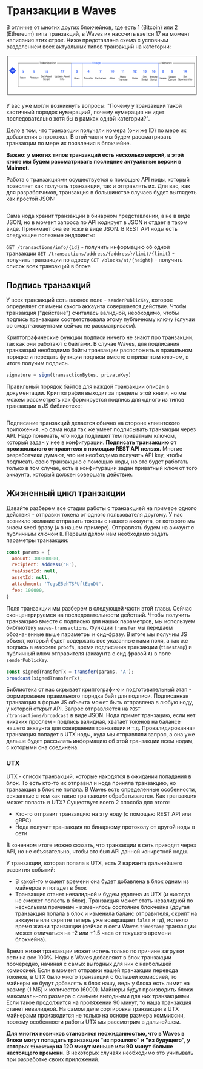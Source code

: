 # Транзакции в Waves

В отличие от многих других блокчейнов, где есть 1 (Bitcoin) или 2 (Ethereum) типа транзакций, в Waves их нассчитывается 17 на момент написания этих строк. Ниже представлена схема с условным разделением всех актуальных типов транзакций на категории:

![Waves transaction types](../../assets/5-1-1-transaction-types.png "Waves Transaction Types")

У вас уже могли возникнуть вопросы: "Почему у транзакций такой хаотичный порядок нумерации?, почему нумерация не идет последовательно хотя бы в рамках одной категории?".

Дело в том, что транзакции получали номера (они же ID) по мере их добавления в протокол. В этой части мы будем рассматривать транзакции по мере их появления в блокчейне.

**Важно: у многих типов транзакций есть несколько версий, в этой книге мы будем рассматривать последние актуальные версии в Mainnet.**

Работа с транзакциями осуществуется с помощью API ноды, который позволяет как получать транзакции, так и отправлять их. Для вас, как для разработчиков, транзакция в большинстве случаев будет выглядеть как простой JSON:

```json

```

Сама нода хранит транзакции в бинарном представлении, а не в виде JSON, но в момент запроса по API кодирует в JSON и отдает в таком виде. Принимает она ее тоже в виде JSON. В REST API ноды есть следующие полезные эндпоинты:

`GET /transactions/info/{id}` - получить информацию об одной транзакции
`GET /transactions/address/{address}/limit/{limit}` - получить транзакции по адресу
`GET /blocks/at/{height}` - получить список всех транзакций в блоке

## Подпись транзакций

У всех транзакций есть важное поле - `senderPublicKey`, которое определяет от имени какого аккаунта совершается действие. Чтобы транзакция ("действие") считалась валидной, необходимо, чтобы подпись транзакции соответствовала этому публичному ключу (случаи со смарт-аккаунтами сейчас не рассматриваем).

Криптографические функции подписи ничего не знают про транзакции, так как они работают с байтами. В случае Waves, для подписания транзакций необходимо байты транзакции расположить в правильном порядке и передать функции подписи вместе с приватным ключом, в итоге получим подпись.

```js
signature = sign(transactionBytes, privateKey)
```

Правильный порядок байтов для каждой транзакции описан в документации. Криптография выходит за пределы этой книги, но мы можем рассмотреть как формируется подпись для одного из типов транзакции в JS библиотеке:

```js

```

Подписание транзакций делается обычно на стороне клиентского приложения, но сама нода так же умеет подписывать транзакции через API. Надо понимать, что нода подпишет тем приватным ключом, который задан у нее в конфигурации. **Подписать транзакцию от произвольного отправителя с помощью REST API нельзя.** Многие разработчики думают, что им необходимо получить API key, чтобы подписать свою транзакцию с помощью ноды, но это будет работать только в том случае, есть в конфигурации задан приватный ключ от того аккаунта, который должен совершать действие.

## Жизненный цикл транзакции

Давайте разберем все стадии работы с транзакцией на примере одного действия - отправки токена от одного пользователя другому. У нас возникло желание отправить токены с нашего аккаунта, от которого мы знаем seed фразу (`A` в нашем примере). Отправлять будем на аккаунт с публичным ключом `B`. Первым делом нам необходимо задать параметры транзакции:

```js
const params = {
  amount: 300000000,
  recipient: address('B'),
  feeAssetId: null,
  assetId: null,
  attachment: 'TcgsE5ehTSPUftEquDt',
  fee: 100000,
}
```

Поля транзакции мы разберем в следующей части этой главы. Сейчас сконцентрируемся на последовательности действий. Чтобы получить транзакцию вместе с подписью для наших параметров, мы используем библиотеку `waves-transactions`. Функции `transfer` мы передаем обозначенные выше параметры и сид-фразу. В итоге мы получим JS объект, который будет содержать все указанные нами поля, а так же подпись в массиве `proofs`, время подписания транзакции (`timestamp`) и публичный ключ отправителя (аккаунта с сид фразой `A`) в поле `senderPublicKey`. 

```js
const signedTransferTx = transfer(params, 'A');
broadcast(signedTransferTx);
```

Библиотека от нас скрывает криптографию и подготовительный этап - формирование правильного порядка байт для подписи. Подписанная транзакция в форме JS объекта может быть отправлена в любую ноду, у которой открыт API. Запрос отправляется на `POST /transactions/broadcast` в виде JSON. Нода примет транзацию, если нет никаких проблем - подпись валидная, хватает токенов на балансе нашего аккаунта для совершения транзакции и т.д. Провалидированная транзакция попадет в UTX ноды, куда мы отправляли запрос, а она уже дальше будет рассылать информацию об этой транзакции всем нодам, с которыми она соединена.

### UTX

UTX - список транзакций, которые находятся в ожидании попадания в блок. То есть кто-то их отправил и нода приняла транзакцию, но транзакция в блок не попала. В Waves есть определенные особенности, связанные с тем как такие транзакции обрабатываются. Как транзакция может попасть в UTX? Существует всего 2 способа для этого:

- Кто-то отправит транзакцию на эту ноду (c помощью REST API или gRPC)
- Нода получит транзакция по бинарному протоколу от другой ноды в сети

В конечном итоге можно сказать, что транзакции в сеть приходят через API, но не объязательно, чтобы это был API данной конкретной ноды.

У транзакции, которая попала в UTX, есть 2 варианта дальнейшего развития событий:

- В какой-то момент времени она будет добавлена в блок одним из майнеров и попадет в блок
- Транзакция станет невалидной и будем удалена из UTX (и никогда не сможет попасть в блок). Транзакция может стать невалидной по нескольким причинам - изменилось состояние блокчейна (другая транзакция попала в блок и изменила баланс отправителя, скрипт на аккаунте или скрипте теперь уже возвращает `false` и тд), истекло время жизни транзакции (сейчас в сети Waves `timestamp` транзакции может отличаться на -2 или +1.5 часа от текущего времени блокчейна).

Время жизни транзакции может истечь только по причине загрузки сети на все 100%. Ноды в Waves добавляют в блок транзакции поочередно, начиная с самых выгодных для них с наибольшей комиссией. Если в момент отправки нашей транзакции перевода токенов, в UTX было много транзакций с большей комиссией, то майнеры не будут добавлять в блок нашу, ведь у блока есть лимит на размер (1 МБ) и количество (6000). Майнеры будут производить блоки максимального размера с самыми выгодными для них транзакциями. Если такое продолжится на протяжении 90 минут, то наша транзакция станет невалидной. На самом деле сортировка транзакция в UTX майнерами производится не только на основе размера коммиссии, поэтому особенности работы UTX мы рассмотрим в дальнейшем.

**Для многих новичков становится неожиданностью, что в Waves в блоки могут попадать транзакции "из прошлого" и "из будущего", у которых `timestamp` на 120 минут меньше или 90 минут больше настоящего времени.** В некоторых случаях необходимо это учитывать при разработке своих приложений.
